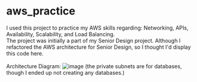 # aws_practice
I used this project to practice my AWS skills regarding: Networking, APIs, Availability, Scalability, and Load Balancing.
<br>
The project was initially a part of my Senior Design project. Although I refactored the AWS architecture for Senior Design, so I thought I'd display this code here.
<br>
<br>
Architecture Diagram:
![image](https://github.com/user-attachments/assets/63b69cc4-55e7-41b8-b99c-c364144255e5)
(the private subnets are for databases, though I ended up not creating any databases.)

